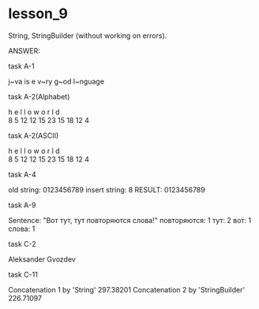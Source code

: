 # lesson_9
String, StringBuilder (without working on errors). 

ANSWER:


task A-1

 j~va is e v~ry g~od l~nguage

task A-2(Alphabet)

h  e  l  l  o     w  o  r  l  d  
8 5 12 12 15  23 15 18 12 4 

task A-2(ASCII)

h  e  l  l  o   w  o  r  l  d  
8  5  12 12 15  23 15 18 12 4  

task A-4

old string: 0123456789 insert string: 8 RESULT: 0123456789

task A-9

Sentence: "Вот тут, тут повторяются слова!"
повторяются: 1
тут: 2
вот: 1
слова: 1

task C-2

Aleksander Gvozdev


task C-11

Сoncatenation 1 by 'String'
297.38201
Сoncatenation 2 by 'StringBuilder'
226.71097



